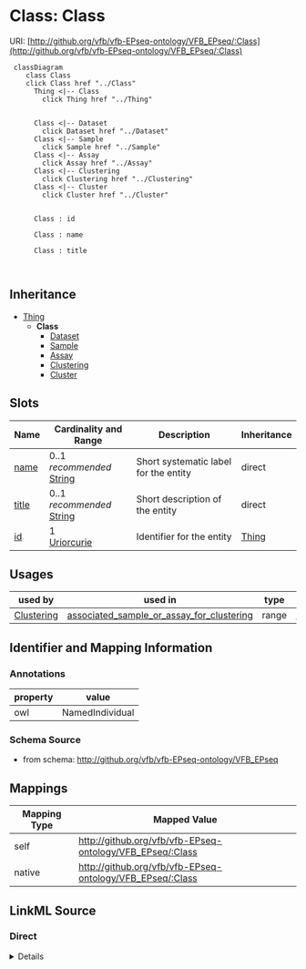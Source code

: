 

# Class: Class



URI: [http://github.org/vfb/vfb-EPseq-ontology/VFB_EPseq/:Class](http://github.org/vfb/vfb-EPseq-ontology/VFB_EPseq/:Class)






```mermaid
 classDiagram
    class Class
    click Class href "../Class"
      Thing <|-- Class
        click Thing href "../Thing"
      

      Class <|-- Dataset
        click Dataset href "../Dataset"
      Class <|-- Sample
        click Sample href "../Sample"
      Class <|-- Assay
        click Assay href "../Assay"
      Class <|-- Clustering
        click Clustering href "../Clustering"
      Class <|-- Cluster
        click Cluster href "../Cluster"
      
      
      Class : id
        
      Class : name
        
      Class : title
        
      
```





## Inheritance
* [Thing](Thing.md)
    * **Class**
        * [Dataset](Dataset.md)
        * [Sample](Sample.md)
        * [Assay](Assay.md)
        * [Clustering](Clustering.md)
        * [Cluster](Cluster.md)



## Slots

| Name | Cardinality and Range | Description | Inheritance |
| ---  | --- | --- | --- |
| [name](name.md) | 0..1 _recommended_ <br/> [String](String.md) | Short systematic label for the entity | direct |
| [title](title.md) | 0..1 _recommended_ <br/> [String](String.md) | Short description of the entity | direct |
| [id](id.md) | 1 <br/> [Uriorcurie](Uriorcurie.md) | Identifier for the entity | [Thing](Thing.md) |





## Usages

| used by | used in | type | used |
| ---  | --- | --- | --- |
| [Clustering](Clustering.md) | [associated_sample_or_assay_for_clustering](associated_sample_or_assay_for_clustering.md) | range | [Class](Class.md) |






## Identifier and Mapping Information





### Annotations

| property | value |
| --- | --- |
| owl | NamedIndividual |



### Schema Source


* from schema: http://github.org/vfb/vfb-EPseq-ontology/VFB_EPseq




## Mappings

| Mapping Type | Mapped Value |
| ---  | ---  |
| self | http://github.org/vfb/vfb-EPseq-ontology/VFB_EPseq/:Class |
| native | http://github.org/vfb/vfb-EPseq-ontology/VFB_EPseq/:Class |







## LinkML Source

<!-- TODO: investigate https://stackoverflow.com/questions/37606292/how-to-create-tabbed-code-blocks-in-mkdocs-or-sphinx -->

### Direct

<details>
```yaml
name: Class
annotations:
  owl:
    tag: owl
    value: NamedIndividual
from_schema: http://github.org/vfb/vfb-EPseq-ontology/VFB_EPseq
is_a: Thing
slots:
- name
- title

```
</details>

### Induced

<details>
```yaml
name: Class
annotations:
  owl:
    tag: owl
    value: NamedIndividual
from_schema: http://github.org/vfb/vfb-EPseq-ontology/VFB_EPseq
is_a: Thing
attributes:
  name:
    name: name
    annotations:
      owl:
        tag: owl
        value: AnnotationAssertion
    description: Short systematic label for the entity.
    from_schema: http://github.org/vfb/vfb-EPseq-ontology/VFB_EPseq
    rank: 1000
    slot_uri: rdfs:label
    alias: name
    owner: Class
    domain_of:
    - Class
    range: string
    recommended: true
  title:
    name: title
    annotations:
      owl:
        tag: owl
        value: AnnotationAssertion
    description: Short description of the entity.
    from_schema: http://github.org/vfb/vfb-EPseq-ontology/VFB_EPseq
    rank: 1000
    slot_uri: IAO:0000115
    alias: title
    owner: Class
    domain_of:
    - Class
    range: string
    recommended: true
  id:
    name: id
    description: Identifier for the entity. FlyBase identifiers should be prefixed
      with 'FlyBase:'.
    from_schema: http://github.org/vfb/vfb-EPseq-ontology/VFB_EPseq
    rank: 1000
    identifier: true
    alias: id
    owner: Class
    domain_of:
    - Thing
    range: uriorcurie
    required: true

```
</details>